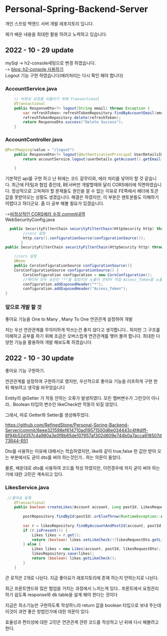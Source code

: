 # Personal-Spring-Backend-Server

개인 스프링 백앤드 서버 개발 레포지토리 입니다.

제가 배운 내용을 최대한 활용 하려고 노력하고 있습니다.<br>

## 2022 - 10 - 29 update
mySql -> h2-console세팅으로 변경 하였습니다. <br>
-> [blog: h2-console 사용하기](https://chem-en-9273.tistory.com/66) <br>
Logout 기능 구현 하였습니다(에러처리는 다시 확인 해야 합니다) <br>



### AccountService.java
```java
    // 비정상 요청을 되돌리기 위해 Transactional
    @Transactional
    public ResponseDto<?> logout(String email) throws Exception {
        var refreshToken= refreshTokenRepository.findByAccountEmail(email).orElseThrow(RuntimeException::new);
        refreshTokenRepository.delete(refreshToken);
        return ResponseDto.success("Delete Success");
    }
```
### AccountController.java

```java
@PostMapping(value = "/logout")
    public ResponseDto<?> logout(@AuthenticationPrincipal UserDetailsImpl userDetails) throws Exception {
        return accountService.logout(userDetails.getAccount().getEmail());

    }

```

기본적인 api를 구현 하고 난 뒤에는 코드 갈무리와, 에러 처리를 넣어야 할 것 같습니다. 최근에 FE팀과 협업 중인데,  BE서버만 개발할때와 달리 CORS에러에 직면하였습니다. 정상적으로 고쳐져야 할 문제들도 원인을 알 수 없는 이유로 FE쪽에서 헤더에 토큰값을 못받아오는 상황도 생겼습니다. 해결은 하였지만, 이 부분은 멘토분들도 이해하기 어렵다고 하더군요. 좀 더 공부 해볼 필요가 있겠습니다.

->[비정상적인 CORS에러 수정 commit내역](https://github.com/RefinedStone/Personal-Spring-Backend-Server/commit/1d62f22d4fd3045cd28100805d49ce77051fd7fa?diff=unified#diff-5931a1c89edd47981af4622fdf7dd3b4e3a8d9f821478da98de75b21ffaa44ddR49-R79)  
WebSecurityConfig.java
```java
  public SecurityFilterChain securityFilterChain(HttpSecurity http) throws Exception {
        //cors 설정
        http.cors().configurationSource(configurationSource());
       }
public SecurityFilterChain securityFilterChain(HttpSecurity http) throws Excepti

    //cors 설정
    @Bean
    public CorsConfigurationSource configurationSource(){
    CorsConfigurationSource configurationSource() {
        CorsConfiguration configuration = new CorsConfiguration();
        //헤더의 모두 승인인 "*"을 넣었지만 노출이 안되어 직접 Access_Token을 노출시키도록 하니 수정되었다.
        configuration.addExposedHeader("*");
        configuration.addExposedHeader("Access_Token");
}
```


### 앞으로 개발 할 것
좋아요 기능을 One to Many , Many To One 연관관계 설정하여 개발

저는 우선 연관관계를 무의미하게 막쓰는건 좋지 않다고 생각합니다.. 하지만 그 구조를 이해하고 공부를 하기 위해 조금은 오버스럽게 연관관계를 맺어 볼까 합니다.
최대한 다양한 기능을 활용하여 개발 해보도록 하겠습니다

## 2022 - 10 - 30 update
좋아요 기능 구현하기.

연관관계를 설정하여 구현하기로 했지만, 우선적으로 좋아요 기능을 러프하게 구현 한 뒤 해보려고 생각을 바꾸었습니다

Entity의 @Getter 가 작동 안하는 오류가 발생하였다. 모든 멤버변수가 그런것이 아니라.. Boolean 타입의 변수인 likeCheck만 작동이 되질 않았다.

그래서, 따로 Getter와 Setter를 생성해주었다.

https://github.com/RefinedStone/Personal-Spring-Backend-Server/commit/6eee321598ef614710ad19571500d6e034443c4f#diff-8f94b52d357c4a980a3e0f8b65de107957af302d609e744b0a7acca618507d73R44-R51


Dto를 사용하는 이유에 대해서는 학습하였지만, like와 같이 true,false 한 값만 받아 오는 부분에서도 굳이 dto를 써야 하는것인가.. 하는 의문이 들었다.

물론, 배운대로 dto를 사용하여 코드를 작성 하였지만, 이런경우에 까지 굳이 써야 하는가에 대한 고민은 계속되고 있다.

### LikesService.java
```java
 //좋아요 등록
    @Transactional
    public boolean createLikes(Account account, Long postId, LikesRequestDto likesRequestDto) {
        
        postRepository.findById(postId).orElseThrow(RuntimeException::new);
        
        var r = likesRepository.findByAccountAndPostId(account, postId);
        if (r.isPresent()) {
            Likes likes = r.get();
            return (boolean) likes.setLikeCheck(!(likesRequestDto.getLikeCheck()));
        } else {
            Likes likes = new Likes(account, postId, likesRequestDto);
            likesRepository.save(likes);
            return (boolean) likes.getLikeCheck();
        }
    }
````

큰 로직은 2개로 나뉜다. 지금 좋아요가 레포지토리에 존재 하는지 안하는지로 나뉜다.

최근 프론트엔드와 많은 협업을 거치는 과정에서 느끼는게 있다.. 프론트에서 요청관리하기 쉽도록 response와 db table을 설계 해야 한다는 것이다

지금은 최소기능만 구현하도록 작성하느라  return 값을 boolean 타입으로 보내 주는데 이것이 과연 좋은 방법인가에 대한 의문이 있다.

효율성과 편리성에 대한 고민은 연관관계 관련 코드를 작성하고 난 뒤에 다시 해볼려고 한다.





